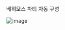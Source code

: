 베히모스 파티 자동 구성

![image](https://github.com/user-attachments/assets/2ce45abe-513b-494c-b092-f76119792613)

